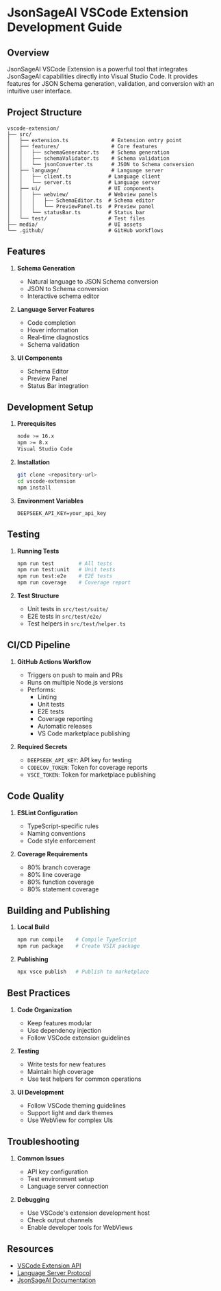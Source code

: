 # JsonSageAI VSCode Extension Development Guide

## Overview

JsonSageAI VSCode Extension is a powerful tool that integrates JsonSageAI capabilities directly into Visual Studio Code. It provides features for JSON Schema generation, validation, and conversion with an intuitive user interface.

## Project Structure

```
vscode-extension/
├── src/
│   ├── extension.ts              # Extension entry point
│   ├── features/                 # Core features
│   │   ├── schemaGenerator.ts    # Schema generation
│   │   ├── schemaValidator.ts    # Schema validation
│   │   └── jsonConverter.ts      # JSON to Schema conversion
│   ├── language/                 # Language server
│   │   ├── client.ts            # Language client
│   │   └── server.ts            # Language server
│   ├── ui/                      # UI components
│   │   ├── webview/             # Webview panels
│   │   │   ├── SchemaEditor.ts  # Schema editor
│   │   │   └── PreviewPanel.ts  # Preview panel
│   │   └── statusBar.ts         # Status bar
│   └── test/                    # Test files
├── media/                       # UI assets
└── .github/                     # GitHub workflows
```

## Features

1. **Schema Generation**
   - Natural language to JSON Schema conversion
   - JSON to Schema conversion
   - Interactive schema editor

2. **Language Server Features**
   - Code completion
   - Hover information
   - Real-time diagnostics
   - Schema validation

3. **UI Components**
   - Schema Editor
   - Preview Panel
   - Status Bar integration

## Development Setup

1. **Prerequisites**
   ```bash
   node >= 16.x
   npm >= 8.x
   Visual Studio Code
   ```

2. **Installation**
   ```bash
   git clone <repository-url>
   cd vscode-extension
   npm install
   ```

3. **Environment Variables**
   ```
   DEEPSEEK_API_KEY=your_api_key
   ```

## Testing

1. **Running Tests**
   ```bash
   npm run test        # All tests
   npm run test:unit   # Unit tests
   npm run test:e2e    # E2E tests
   npm run coverage    # Coverage report
   ```

2. **Test Structure**
   - Unit tests in `src/test/suite/`
   - E2E tests in `src/test/e2e/`
   - Test helpers in `src/test/helper.ts`

## CI/CD Pipeline

1. **GitHub Actions Workflow**
   - Triggers on push to main and PRs
   - Runs on multiple Node.js versions
   - Performs:
     - Linting
     - Unit tests
     - E2E tests
     - Coverage reporting
     - Automatic releases
     - VS Code marketplace publishing

2. **Required Secrets**
   - `DEEPSEEK_API_KEY`: API key for testing
   - `CODECOV_TOKEN`: Token for coverage reports
   - `VSCE_TOKEN`: Token for marketplace publishing

## Code Quality

1. **ESLint Configuration**
   - TypeScript-specific rules
   - Naming conventions
   - Code style enforcement

2. **Coverage Requirements**
   - 80% branch coverage
   - 80% line coverage
   - 80% function coverage
   - 80% statement coverage

## Building and Publishing

1. **Local Build**
   ```bash
   npm run compile    # Compile TypeScript
   npm run package    # Create VSIX package
   ```

2. **Publishing**
   ```bash
   npx vsce publish   # Publish to marketplace
   ```

## Best Practices

1. **Code Organization**
   - Keep features modular
   - Use dependency injection
   - Follow VSCode extension guidelines

2. **Testing**
   - Write tests for new features
   - Maintain high coverage
   - Use test helpers for common operations

3. **UI Development**
   - Follow VSCode theming guidelines
   - Support light and dark themes
   - Use WebView for complex UIs

## Troubleshooting

1. **Common Issues**
   - API key configuration
   - Test environment setup
   - Language server connection

2. **Debugging**
   - Use VSCode's extension development host
   - Check output channels
   - Enable developer tools for WebViews

## Resources

- [VSCode Extension API](https://code.visualstudio.com/api)
- [Language Server Protocol](https://microsoft.github.io/language-server-protocol/)
- [JsonSageAI Documentation](https://docs.jsonsage.ai)
